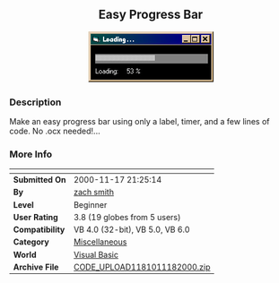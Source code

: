 ﻿<div align="center">

## Easy Progress Bar

<img src="PIC2000111895133778.jpg">
</div>

### Description

Make an easy progress bar using only a label, timer, and a few lines of code. No .ocx needed!...
 
### More Info
 


<span>             |<span>
---                |---
**Submitted On**   |2000-11-17 21:25:14
**By**             |[zach smith](https://github.com/Planet-Source-Code/PSCIndex/blob/master/ByAuthor/zach-smith.md)
**Level**          |Beginner
**User Rating**    |3.8 (19 globes from 5 users)
**Compatibility**  |VB 4\.0 \(32\-bit\), VB 5\.0, VB 6\.0
**Category**       |[Miscellaneous](https://github.com/Planet-Source-Code/PSCIndex/blob/master/ByCategory/miscellaneous__1-1.md)
**World**          |[Visual Basic](https://github.com/Planet-Source-Code/PSCIndex/blob/master/ByWorld/visual-basic.md)
**Archive File**   |[CODE\_UPLOAD1181011182000\.zip](https://github.com/Planet-Source-Code/zach-smith-easy-progress-bar__1-12919/archive/master.zip)








